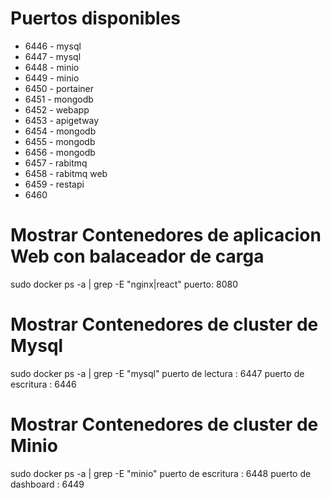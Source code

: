 # Puertos disponibles

+ 6446 - mysql
+ 6447 - mysql
+ 6448 - minio
+ 6449 - minio
+ 6450 - portainer
+ 6451 - mongodb
+ 6452 - webapp
+ 6453 - apigetway
+ 6454 - mongodb
+ 6455 - mongodb
+ 6456 - mongodb
+ 6457 - rabitmq 
+ 6458 - rabitmq web
+ 6459 - restapi
+ 6460



# Mostrar Contenedores de aplicacion Web con balaceador de carga

 sudo docker ps -a | grep -E "nginx|react"
 puerto: 8080


# Mostrar Contenedores de cluster de Mysql

 sudo docker ps -a | grep -E "mysql"
 puerto de lectura   : 6447
 puerto de escritura : 6446


# Mostrar Contenedores de cluster de Minio

 sudo docker ps -a | grep -E "minio"
 puerto de escritura : 6448
 puerto de dashboard : 6449

